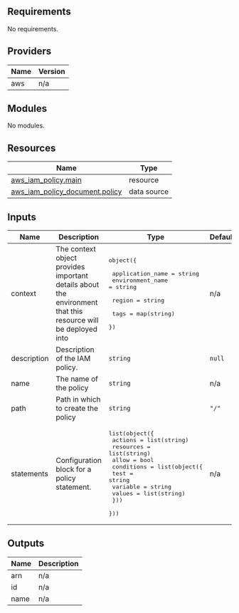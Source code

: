 [comment]: # (BEGIN_TF_DOCS)

## Requirements

No requirements.

## Providers

| Name | Version |
|------|---------|
| aws | n/a |

## Modules

No modules.

## Resources

| Name | Type |
|------|------|
| [aws_iam_policy.main](https://registry.terraform.io/providers/hashicorp/aws/latest/docs/resources/iam_policy) | resource |
| [aws_iam_policy_document.policy](https://registry.terraform.io/providers/hashicorp/aws/latest/docs/data-sources/iam_policy_document) | data source |

## Inputs

| Name | Description | Type | Default | Required |
|------|-------------|------|---------|:--------:|
| context | The context object provides important details about the environment that this resource will be deployed into | <pre>object({<br><br>    application_name = string<br>    environment_name = string<br><br>    region = string<br><br>    tags = map(string)<br>  })</pre> | n/a | yes |
| description | Description of the IAM policy. | `string` | `null` | no |
| name | The name of the policy | `string` | n/a | yes |
| path | Path in which to create the policy | `string` | `"/"` | no |
| statements | Configuration block for a policy statement. | <pre>list(object({<br>    actions   = list(string)<br>    resources = list(string)<br>    allow     = bool<br>    conditions = list(object({<br>      test     = string<br>      variable = string<br>      values   = list(string)<br>    }))<br>  }))</pre> | n/a | yes |

## Outputs

| Name | Description |
|------|-------------|
| arn | n/a |
| id | n/a |
| name | n/a |

[comment]: # (END_TF_DOCS)